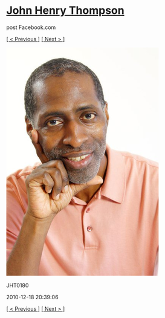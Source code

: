 # [John Henry Thompson](../README.md)
post Facebook.com

[[ < Previous ]](2010-12-18-6.md) [[ Next > ]](2010-12-18-8.md)

[![](../media/2010-12-18/Fam-2010-JHT0180.jpg)](../README.md)

JHT0180

2010-12-18 20:39:06

[[ < Previous ]](2010-12-18-6.md) [[ Next > ]](2010-12-18-8.md)